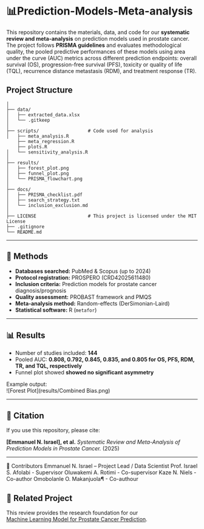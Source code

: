 # 📊Prediction-Models-Meta-analysis

This repository contains the materials, data, and code for our **systematic review and meta-analysis** on prediction models used in prostate cancer.  
The project follows **PRISMA guidelines** and evaluates methodological quality, the pooled predictive performances of these models using area under the curve (AUC) metrics across different prediction endpoints: overall survival (OS), progression-free survival (PFS), toxicity or quality of life (TQL), recurrence distance metastasis (RDM), and treatment response (TR).  


## Project Structure
```
│
├── data/                     
│   ├── extracted_data.xlsx     
│   └── .gitkeep
│
├── scripts/                  # Code used for analysis
│   ├── meta_analysis.R
    ├── meta_regression.R
    ├── plots.R
│   └── sensitivity_analysis.R          
│
├── results/                  
│   ├── forest_plot.png
│   ├── funnel_plot.png
│   └── PRISMA_flowchart.png
│
├── docs/                     
│   ├── PRISMA_checklist.pdf
│   ├── search_strategy.txt
│   └── inclusion_exclusion.md
│
├── LICENSE                   # This project is licensed under the MIT License
├── .gitignore                
└── README.md                 
```
---

## 📑 Methods

- **Databases searched:** PubMed & Scopus (up to 2024)
- **Protocol registration:** PROSPERO (CRD42025611480)
- **Inclusion criteria:** Prediction models for prostate cancer diagnosis/prognosis  
- **Quality assessment:** PROBAST framework and PMQS   
- **Meta-analysis method:** Random-effects (DerSimonian-Laird)  
- **Statistical software:** R (`metafor`)

---

## 📊 Results

- Number of studies included: **144**  
- Pooled AUC: **0.808, 0.792, 0.845, 0.835, and 0.805 for OS, PFS, RDM, TR, and TQL, respectively**  
- Funnel plot showed **showed no significant asymmetry**  

Example output:  
![Forest Plot](results/Combined Bias.png)

---

## 📜 Citation

If you use this repository, please cite:  

**[Emmanuel N. Israel], et al.** *Systematic Review and Meta-Analysis of Prediction Models in Prostate Cancer.* (2025)  

---

👥 Contributors
Emmanuel N. Israel – Project Lead / Data Scientist
Prof. Israel S. Afolabi - Supervisor
Oluwakemi A. Rotimi - Co-supervisor
Kaze N. Niels - Co-author 
Omobolanle O. Makanjuola¶ - Co-authour


## 🔗 Related Project

This review provides the research foundation for our  
[Machine Learning Model for Prostate Cancer Prediction](https://github.com/Emif8t/Prostate-Cancer-ML-Model).
